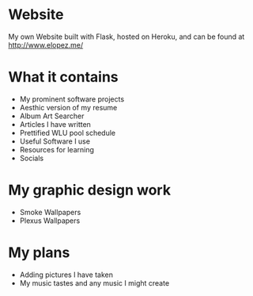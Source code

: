 # Website
My own Website built with Flask, hosted on Heroku, and can be found at http://www.elopez.me/
# What it contains
* My prominent software projects
* Aesthic version of my resume
* Album Art Searcher
* Articles I have written
* Prettified WLU pool schedule
* Useful Software I use
* Resources for learning
* Socials
# My graphic design work
* Smoke Wallpapers
* Plexus Wallpapers
# My plans
* Adding pictures I have taken
* My music tastes and any music I might create
